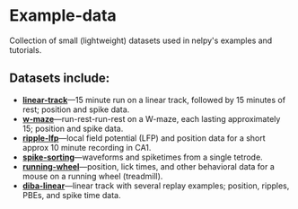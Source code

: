 # Example-data
Collection of small (lightweight) datasets used in nelpy's examples and tutorials.

## Datasets include:
  * [**linear-track**](../master/linear-track)—15 minute run on a linear track, followed by 15 minutes of rest; position and spike data.
  * [**w-maze**](../master/w-maze)—run-rest-run-rest on a W-maze, each lasting approximately 15; position and spike data.
  * [**ripple-lfp**](../master/ripple-lfp)—local field potential (LFP) and position data for a short approx 10 minute recording in CA1.
  * [**spike-sorting**](../master/spike-sorting)—waveforms and spiketimes from a single tetrode.
  * [**running-wheel**](../master/running-wheel)—position, lick times, and other behavioral data for a mouse on a running wheel (treadmill).
  * [**diba-linear**](../master/diba-linear)—linear track with several replay examples; position, ripples, PBEs, and spike time data.